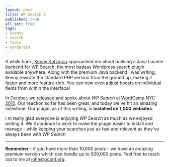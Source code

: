 ```yaml
---
layout: post
title: WP Search 2
published: true
all_set: true
tags:
- Events
- search
- Tools
- wordpress
---
```


A while back, <a href="http://codefury.net/">Kenny Katzgrau</a> approached me about building a Java Lucene backend for <a href="http://wordpress.org/extend/plugins/wpsearch/">WP Search</a>, the most badass Wordpress search plugin available anywhere. Along with the premium Java backend I was writing, Kenny rewrote the standard PHP version from the ground up, making it faster and more feature-rich. You can now even adjust boosts on individual fields from within the interface!

In October, we <a href="http://codefury.net/2010/10/wpsearch-2-to-be-released-at-wordcamp-nyc/">released</a> and spoke about <em>WP Search</em> at <a href="http://2010.nyc.wordcamp.org/speakers/">WordCamp NYC 2010</a>. Our reaction so far has been great, and today we've hit an amazing milestone. Our plugin, as of this writing, is <strong>installed on 1,000 websites</strong>.

I m really glad everyone is enjoying <em>WP Search</em> as much as we enjoyed writing it. We ll continue to work to make the plugin easier to install and manage - while keeping your searches just as fast and relevant as they've always been with <em>WP Search</em>

<hr />

<strong>Remember</strong> - if you have more than 10,000 posts - we have an amazing premium version which can handle up to 500,000 posts. Feel free to reach out to me at <a href="mailto:john.crepezzi@oconf.org">john@oconf.org</a>.
